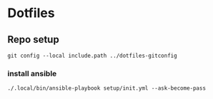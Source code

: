 # Dotfiles


## Repo setup
```shell
git config --local include.path ../dotfiles-gitconfig 
```

### install ansible
```shell
./.local/bin/ansible-playbook setup/init.yml --ask-become-pass
```
